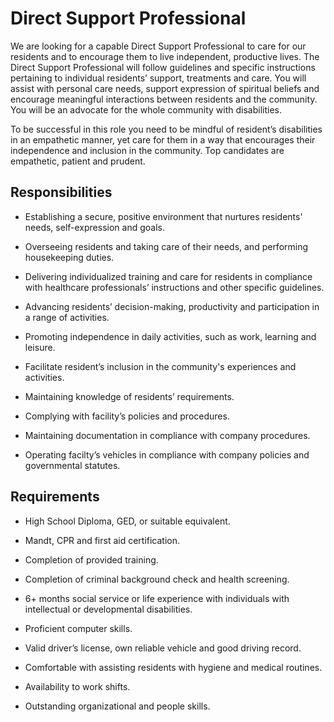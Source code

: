 # Direct Support Professional

We are looking for a capable Direct Support Professional to care for our residents and to encourage them to live independent, productive lives. The Direct Support Professional will follow guidelines and specific instructions pertaining to individual residents’ support, treatments and care. You will assist with personal care needs, support expression of spiritual beliefs and encourage meaningful interactions between residents and the community. You will be an advocate for the whole community with disabilities.

To be successful in this role you need to be mindful of resident’s disabilities in an empathetic manner, yet care for them in a way that encourages their independence and inclusion in the community. Top candidates are empathetic, patient and prudent.

## Responsibilities

* Establishing a secure, positive environment that nurtures residents' needs, self-expression and goals.

* Overseeing residents and taking care of their needs, and performing housekeeping duties.

* Delivering individualized training and care for residents in compliance with healthcare professionals’ instructions and other specific guidelines.

* Advancing residents’ decision-making, productivity and participation in a range of activities.

* Promoting independence in daily activities, such as work, learning and leisure.

* Facilitate resident’s inclusion in the community's experiences and activities.

* Maintaining knowledge of residents’ requirements.

* Complying with facility’s policies and procedures.

* Maintaining documentation in compliance with company procedures.

* Operating facilty’s vehicles in compliance with company policies and governmental statutes.

## Requirements

* High School Diploma, GED, or suitable equivalent.

* Mandt, CPR and first aid certification.

* Completion of provided training.

* Completion of criminal background check and health screening.

* 6+ months social service or life experience with individuals with intellectual or developmental disabilities.

* Proficient computer skills.

* Valid driver’s license, own reliable vehicle and good driving record.

* Comfortable with assisting residents with hygiene and medical routines.

* Availability to work shifts.

* Outstanding organizational and people skills.

